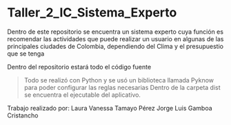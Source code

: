 # Taller_2_IC_Sistema_Experto
Dentro de este repositorio se encuentra un sistema experto cuya función es recomendar las actividades que puede realizar un usuario en algunas de las principales ciudades de Colombia, dependiendo del Clima y el presupuestio que se tenga

Dentro del repositorio estará todo el código fuente

> Todo se realizó con Python y se usó un biblioteca llamada Pyknow para poder configurar las reglas necesarias
> Dentro de la carpeta dist se encuentra el ejecutable del aplicativo.


Trabajo realizado por:
Laura Vanessa Tamayo Pérez
Jorge Luis Gamboa Cristancho
